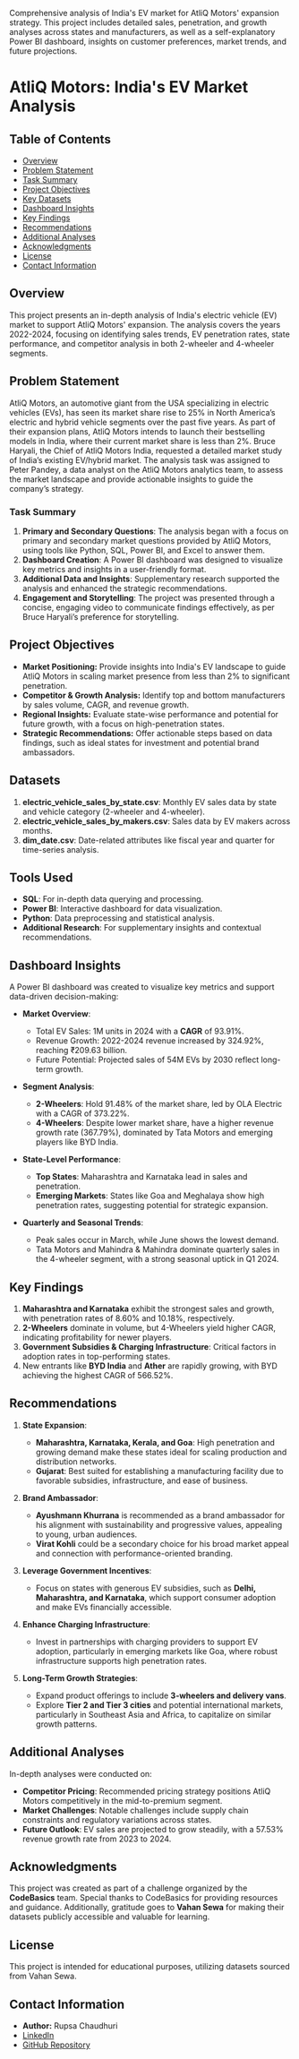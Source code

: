 Comprehensive analysis of India's EV market for AtliQ Motors' expansion strategy. This project includes detailed sales, penetration, and growth analyses across states and manufacturers, as well as a self-explanatory Power BI dashboard, insights on customer preferences, market trends, and future projections.

# AtliQ Motors: India's EV Market Analysis

## Table of Contents
- [Overview](#overview)
- [Problem Statement](#problem-statement)
- [Task Summary](#task-summary)
- [Project Objectives](#project-objectives)
- [Key Datasets](#datasets)
- [Dashboard Insights](#dashboard-insights)
- [Key Findings](#key-findings)
- [Recommendations](#recommendations)
- [Additional Analyses](#additional-analyses)
- [Acknowledgments](#acknowledgments)
- [License](#license)
- [Contact Information](#contact-information)
## Overview
This project presents an in-depth analysis of India's electric vehicle (EV) market to support AtliQ Motors' expansion. The analysis covers the years 2022-2024, focusing on identifying sales trends, EV penetration rates, state performance, and competitor analysis in both 2-wheeler and 4-wheeler segments.

## Problem Statement
AtliQ Motors, an automotive giant from the USA specializing in electric vehicles (EVs), has seen its market share rise to 25% in North America’s electric and hybrid vehicle segments over the past five years. As part of their expansion plans, AtliQ Motors intends to launch their bestselling models in India, where their current market share is less than 2%. Bruce Haryali, the Chief of AtliQ Motors India, requested a detailed market study of India’s existing EV/hybrid market. The analysis task was assigned to Peter Pandey, a data analyst on the AtliQ Motors analytics team, to assess the market landscape and provide actionable insights to guide the company’s strategy.

### Task Summary
1. **Primary and Secondary Questions**: The analysis began with a focus on primary and secondary market questions provided by AtliQ Motors, using tools like Python, SQL, Power BI, and Excel to answer them.
2. **Dashboard Creation**: A Power BI dashboard was designed to visualize key metrics and insights in a user-friendly format.
3. **Additional Data and Insights**: Supplementary research supported the analysis and enhanced the strategic recommendations.
4. **Engagement and Storytelling**: The project was presented through a concise, engaging video to communicate findings effectively, as per Bruce Haryali’s preference for storytelling.

## Project Objectives
- **Market Positioning:** Provide insights into India's EV landscape to guide AtliQ Motors in scaling market presence from less than 2% to significant penetration.
- **Competitor & Growth Analysis:** Identify top and bottom manufacturers by sales volume, CAGR, and revenue growth.
- **Regional Insights:** Evaluate state-wise performance and potential for future growth, with a focus on high-penetration states.
- **Strategic Recommendations:** Offer actionable steps based on data findings, such as ideal states for investment and potential brand ambassadors.

## Datasets
1. **electric_vehicle_sales_by_state.csv**: Monthly EV sales data by state and vehicle category (2-wheeler and 4-wheeler).
2. **electric_vehicle_sales_by_makers.csv**: Sales data by EV makers across months.
3. **dim_date.csv**: Date-related attributes like fiscal year and quarter for time-series analysis.

## Tools Used
- **SQL**: For in-depth data querying and processing.
- **Power BI**: Interactive dashboard for data visualization.
- **Python**: Data preprocessing and statistical analysis.
- **Additional Research**: For supplementary insights and contextual recommendations.

## Dashboard Insights
A Power BI dashboard was created to visualize key metrics and support data-driven decision-making:

- **Market Overview**:
  - Total EV Sales: 1M units in 2024 with a **CAGR** of 93.91%.
  - Revenue Growth: 2022-2024 revenue increased by 324.92%, reaching ₹209.63 billion.
  - Future Potential: Projected sales of 54M EVs by 2030 reflect long-term growth.

- **Segment Analysis**:
  - **2-Wheelers**: Hold 91.48% of the market share, led by OLA Electric with a CAGR of 373.22%.
  - **4-Wheelers**: Despite lower market share, have a higher revenue growth rate (367.79%), dominated by Tata Motors and emerging players like BYD India.

- **State-Level Performance**:
  - **Top States**: Maharashtra and Karnataka lead in sales and penetration.
  - **Emerging Markets**: States like Goa and Meghalaya show high penetration rates, suggesting potential for strategic expansion.

- **Quarterly and Seasonal Trends**:
  - Peak sales occur in March, while June shows the lowest demand.
  - Tata Motors and Mahindra & Mahindra dominate quarterly sales in the 4-wheeler segment, with a strong seasonal uptick in Q1 2024.

## Key Findings
1. **Maharashtra and Karnataka** exhibit the strongest sales and growth, with penetration rates of 8.60% and 10.18%, respectively.
2. **2-Wheelers** dominate in volume, but 4-Wheelers yield higher CAGR, indicating profitability for newer players.
3. **Government Subsidies & Charging Infrastructure**: Critical factors in adoption rates in top-performing states.
4. New entrants like **BYD India** and **Ather** are rapidly growing, with BYD achieving the highest CAGR of 566.52%.

## Recommendations
1. **State Expansion**:
   - **Maharashtra, Karnataka, Kerala, and Goa**: High penetration and growing demand make these states ideal for scaling production and distribution networks.
   - **Gujarat**: Best suited for establishing a manufacturing facility due to favorable subsidies, infrastructure, and ease of business.

2. **Brand Ambassador**:
   - **Ayushmann Khurrana** is recommended as a brand ambassador for his alignment with sustainability and progressive values, appealing to young, urban audiences.
   - **Virat Kohli** could be a secondary choice for his broad market appeal and connection with performance-oriented branding.

3. **Leverage Government Incentives**:
   - Focus on states with generous EV subsidies, such as **Delhi, Maharashtra, and Karnataka**, which support consumer adoption and make EVs financially accessible.

4. **Enhance Charging Infrastructure**:
   - Invest in partnerships with charging providers to support EV adoption, particularly in emerging markets like Goa, where robust infrastructure supports high penetration rates.

5. **Long-Term Growth Strategies**:
   - Expand product offerings to include **3-wheelers and delivery vans**.
   - Explore **Tier 2 and Tier 3 cities** and potential international markets, particularly in Southeast Asia and Africa, to capitalize on similar growth patterns.

## Additional Analyses
In-depth analyses were conducted on:
- **Competitor Pricing**: Recommended pricing strategy positions AtliQ Motors competitively in the mid-to-premium segment.
- **Market Challenges**: Notable challenges include supply chain constraints and regulatory variations across states.
- **Future Outlook**: EV sales are projected to grow steadily, with a 57.53% revenue growth rate from 2023 to 2024.

## Acknowledgments
This project was created as part of a challenge organized by the **CodeBasics** team. Special thanks to CodeBasics for providing resources and guidance. Additionally, gratitude goes to **Vahan Sewa** for making their datasets publicly accessible and valuable for learning.

## License
This project is intended for educational purposes, utilizing datasets sourced from Vahan Sewa.

## Contact Information
- **Author:** Rupsa Chaudhuri
- [LinkedIn](https://www.linkedin.com/in/rupsa-chaudhuri/)
- [GitHub Repository](https://github.com/rupsa723?tab=repositories)
